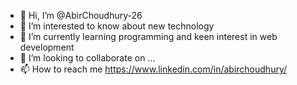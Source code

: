 - 👋 Hi, I’m @AbirChoudhury-26
- 👀 I’m interested to know about new technology
- 🌱 I’m currently learning programming and keen interest in web development
- 💞️ I’m looking to collaborate on ...
- 📫 How to reach me https://www.linkedin.com/in/abirchoudhury/

<!---
AbirChoudhury-26/AbirChoudhury-26 is a ✨ special ✨ repository because its `README.md` (this file) appears on your GitHub profile.
You can click the Preview link to take a look at your changes.
--->
